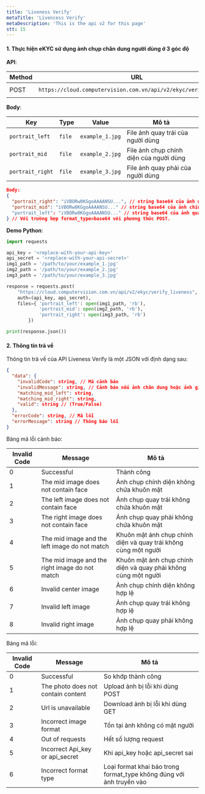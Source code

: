 ```yaml
---
title: 'Liveness Verify'
metaTitle: 'Livencess Verify'
metaDescription: 'This is the api v2 for this page'
stt: 15
---
```


#### 1. Thực hiện eKYC sử dụng ảnh chụp chân dung người dùng ở 3 góc độ

**API**:

| Method | URL                                                               | content-type          |
| ------ | ----------------------------------------------------------------- | --------------------- |
| POST   | `https://cloud.computervision.com.vn/api/v2/ekyc/verify_liveness` | `multipart/form-data` |

**Body**:

| Key              | Type   | Value           | Mô tả                                   |
| ---------------- | ------ | --------------- | --------------------------------------- |
| `portrait_left`  | `file` | `example_1.jpg` | File ảnh quay trái của người dùng       |
| `portrait_mid`   | `file` | `example_2.jpg` | File ảnh chụp chính diện của người dùng |
| `portrait_right` | `file` | `example_3.jpg` | File ảnh quay phải của người dùng       |

```json
Body:
{
  "portrait_right": "iVBORw0KGgoAAAANSU...", // string base64 của ảnh quay phải.
  "portrait_mid": "iVBORw0KGgoAAAANSU..." // string base64 của ảnh chính diện.
  "portrait_left": "iVBORw0KGgoAAAANSU..." // string base64 của ảnh quay trái.
} // Với trường hợp format_type=base64 với phương thức POST.
```

**Demo Python**:

```python
import requests

api_key = '<replace-with-your-api-key>'
api_secret = '<replace-with-your-api-secret>'
img1_path = '/path/to/your/example_1.jpg'
img2_path = '/path/to/your/example_2.jpg'
img3_path = '/path/to/your/example_3.jpg'

response = requests.post(
 	"https://cloud.computervision.com.vn/api/v2/ekyc/verify_liveness",
 	auth=(api_key, api_secret),
 	files={ 'portrait_left': open(img1_path, 'rb'),
            'portrait_mid': open(img2_path, 'rb'),
            'portrait_right': open(img3_path, 'rb')
        })

print(response.json())

```

#### 2. Thông tin trả về

Thông tin trả về của API Liveness Verify là một JSON với định dạng sau:

```json
{
  "data": {
    "invalidCode": string, // Mã cảnh báo
    "invalidMessage": string, // Cảnh báo nếu ảnh chân dung hoặc ảnh giấy tờ có dấu hiệu làm ảnh hưởng đến kết quả
    "matching_mid_left": string,
    "matching_mid_right": string,
    "valid": string // (True/False)
  },
  "errorCode": string, // Mã lỗi
  "errorMessage": string // Thông báo lỗi
}
```

Bảng mã lỗi cảnh báo:

| Invalid Code | Message                                        | Mô tả                                                           |
| ------------ | ---------------------------------------------- | --------------------------------------------------------------- |
| 0            | Successful                                     | Thành công                                                      |
| 1            | The mid image does not contain face            | Ảnh chụp chính diện không chứa khuôn mặt                        |
| 2            | The left image does not contain face           | Ảnh chụp quay trái không chứa khuôn mặt                         |
| 3            | The right image does not contain face          | Ảnh chụp quay phải không chứa khuôn mặt                         |
| 4            | The mid image and the left image do not match  | Khuôn mặt ảnh chụp chính diện và quay trái không cùng một người |
| 5            | The mid image and the right image do not match | Khuôn mặt ảnh chụp chính diện và quay phải không cùng một người |
| 6            | Invalid center image                           | Ảnh chụp chính diện không hợp lệ                                |
| 7            | Invalid left image                             | Ảnh chụp quay trái không hợp lệ                                 |
| 8            | Invalid right image                            | Ảnh chụp quay phải không hợp lệ                                 |

Bảng mã lỗi:

| Invalid Code | Message                            | Mô tả                                                                |
| ------------ | ---------------------------------- | -------------------------------------------------------------------- |
| 0            | Successful                         | So khớp thành công                                                   |
| 1            | The photo does not contain content | Upload ảnh bị lỗi khi dùng POST                                      |
| 2            | Url is unavailable                 | Download ảnh bị lỗi khi dùng GET                                     |
| 3            | Incorrect image format             | Tồn tại ảnh không có mặt người                                       |
| 4            | Out of requests                    | Hết số lượng request                                                 |
| 5            | Incorrect Api_key or api_secret    | Khi api_key hoặc api_secret sai                                      |
| 6            | Incorrect format type              | Loại format khai báo trong format_type không đúng với ảnh truyền vào |
